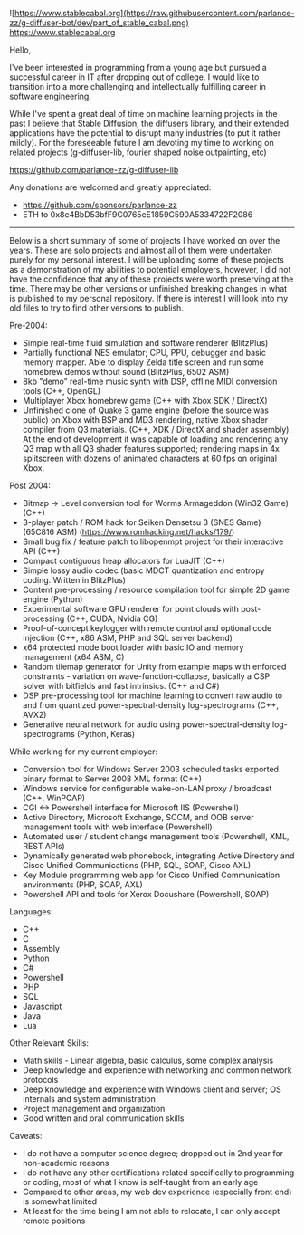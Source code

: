 ![https://www.stablecabal.org](https://raw.githubusercontent.com/parlance-zz/g-diffuser-bot/dev/part_of_stable_cabal.png) https://www.stablecabal.org

Hello,

I've been interested in programming from a young age but pursued a successful career in IT after dropping out of college. I would like to transition into a more challenging and intellectually fulfilling career in software engineering.

While I've spent a great deal of time on machine learning projects in the past I believe that Stable Diffusion, the diffusers library, and their extended applications have the potential to disrupt many industries (to put it rather mildly). For the foreseeable future I am devoting my time to working on related projects (g-diffuser-lib, fourier shaped noise outpainting, etc)

https://github.com/parlance-zz/g-diffuser-lib

Any donations are welcomed and greatly appreciated:
* https://github.com/sponsors/parlance-zz
* ETH to 0x8e4BbD53bfF9C0765eE1859C590A5334722F2086

-------------------------------------------------------------------------------------------------------------------------------

Below is a short summary of some of projects I have worked on over the years. These are solo projects and almost all of them were undertaken purely for my personal interest. I will be uploading some of these projects as a demonstration of my abilities to potential employers, however, I did not have the confidence that any of these projects were worth preserving at the time. There may be other versions or unfinished breaking changes in what is published to my personal repository. If there is interest I will look into my old files to try to find other versions to publish.

Pre-2004:
* Simple real-time fluid simulation and software renderer (BlitzPlus)
* Partially functional NES emulator; CPU, PPU, debugger and basic memory mapper. Able to display Zelda title screen and run some homebrew demos without sound (BlitzPlus, 6502 ASM)
* 8kb "demo" real-time music synth with DSP, offline MIDI conversion tools (C++, OpenGL)
* Multiplayer Xbox homebrew game (C++ with Xbox SDK / DirectX)
* Unfinished clone of Quake 3 game engine (before the source was public) on Xbox with BSP and MD3 rendering, native Xbox shader compiler from Q3 materials. (C++, XDK  / DirectX and shader assembly). At the end of development it was capable of loading and rendering any Q3 map with all Q3 shader features supported; rendering maps in 4x splitscreen with dozens of animated characters at 60 fps on original Xbox.

Post 2004:
* Bitmap -> Level conversion tool for Worms Armageddon (Win32 Game) (C++)
* 3-player patch / ROM hack for Seiken Densetsu 3 (SNES Game) (65C816 ASM) (https://www.romhacking.net/hacks/179/)
* Small bug fix / feature patch to libopenmpt project for their interactive API (C++)
* Compact contiguous heap allocators for LuaJIT (C++)
* Simple lossy audio codec (basic MDCT quantization and entropy coding. Written in BlitzPlus)
* Content pre-processing / resource compilation tool for simple 2D game engine (Python)
* Experimental software GPU renderer for point clouds with post-processing (C++, CUDA, Nvidia CG)
* Proof-of-concept keylogger with remote control and optional code injection (C++, x86 ASM, PHP and SQL server backend)
* x64 protected mode boot loader with basic IO and memory management (x64 ASM, C)
* Random tilemap generator for Unity from example maps with enforced constraints - variation on wave-function-collapse, basically a CSP solver with bitfields and fast intrinsics. (C++ and C#)
* DSP pre-processing tool for machine learning to convert raw audio to and from quantized power-spectral-density log-spectrograms (C++, AVX2)
* Generative neural network for audio using power-spectral-density log-spectrograms (Python, Keras)

While working for my current employer:
* Conversion tool for Windows Server 2003 scheduled tasks exported binary format to Server 2008 XML format (C++)
* Windows service for configurable wake-on-LAN proxy / broadcast (C++, WinPCAP)
* CGI <-> Powershell interface for Microsoft IIS (Powershell)
* Active Directory, Microsoft Exchange, SCCM, and OOB server management tools with web interface (Powershell)
* Automated user / student change management tools (Powershell, XML, REST APIs)
* Dynamically generated web phonebook, integrating Active Directory and Cisco Unified Communications (PHP, SQL, SOAP, Cisco AXL)
* Key Module programming web app for Cisco Unified Communication environments (PHP, SOAP, AXL)
* Powershell API and tools for Xerox Docushare (Powershell, SOAP)

Languages:
* C++
* C
* Assembly
* Python
* C#
* Powershell
* PHP
* SQL
* Javascript
* Java
* Lua

Other Relevant Skills:
* Math skills - Linear algebra, basic calculus, some complex analysis
* Deep knowledge and experience with networking and common network protocols
* Deep knowledge and experience with Windows client and server; OS internals and system administration
* Project management and organization
* Good written and oral communication skills

Caveats:
* I do not have a computer science degree; dropped out in 2nd year for non-academic reasons
* I do not have any other certifications related specifically to programming or coding, most of what I know is self-taught from an early age
* Compared to other areas, my web dev experience (especially front end) is somewhat limited
* At least for the time being I am not able to relocate, I can only accept remote positions
